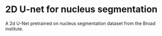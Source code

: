 # 2D U-net for nucleus segmentation

A 2d U-Net pretrained on nucleus segmentation dataset from the Broad institute.
